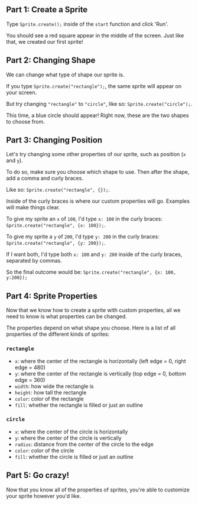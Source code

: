 ## Part 1: Create a Sprite

Type `Sprite.create();` inside of the `start` function and click 'Run'.

You should see a red square appear in the middle of the screen. Just like that, we created our first sprite!

## Part 2: Changing Shape

We can change what type of shape our sprite is.

If you type `Sprite.create("rectangle");`, the same sprite will appear on your screen.

But try changing `"rectangle"` to `"circle"`, like so: `Sprite.create("circle");`. 

This time, a blue circle should appear! Right now, these are the two shapes to choose from.

## Part 3: Changing Position

Let's try changing some other properties of our sprite, such as position (`x` and `y`).

To do so, make sure you choose which shape to use. Then after the shape, add a comma and curly braces.

Like so: `Sprite.create("rectangle", {});`.

Inside of the curly braces is where our custom properties will go. Examples will make things clear.

To give my sprite an `x` of `100`, I'd type `x: 100` in the curly braces: `Sprite.create("rectangle", {x: 100});`.

To give my sprite a `y` of `200`, I'd type `y: 200` in the curly braces: `Sprite.create("rectangle", {y: 200});`.

If I want both, I'd type both `x: 100` and `y: 200` inside of the curly braces, separated by commas.

So the final outcome would be: `Sprite.create("rectangle", {x: 100, y:200});`

## Part 4: Sprite Properties

Now that we know how to create a sprite with custom properties, all we need to know is what properties can be changed.

The properties depend on what shape you choose. Here is a list of all properties of the different kinds of sprites:

### `rectangle`
- `x`: where the center of the rectangle is horizontally (left edge = 0, right edge = 480)
- `y`: where the center of the rectangle is vertically (top edge = 0, bottom edge = 360)
- `width`: how wide the rectangle is
- `height`: how tall the rectangle
- `color`: color of the rectangle
- `fill`: whether the rectangle is filled or just an outline

### `circle`
- `x`: where the center of the circle is horizontally
- `y`: where the center of the circle is vertically
- `radius`: distance from the center of the circle to the edge
- `color`: color of the circle
- `fill`: whether the circle is filled or just an outline

## Part 5: Go crazy!

Now that you know all of the properties of sprites, you're able to customize your sprite however you'd like.